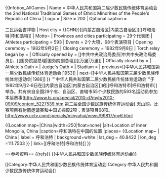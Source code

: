 {{Infobox_AllGames
| Name = 中华人民共和国第二届少数民族传统体育运动会<br/>the 2nd National Traditional Games of Ethnic Minorities of the People's Republic of China
| Logo = <!-- 檔案不存在 中华人民共和国第二届少数民族传统体育运动会会徽.gif -->
| Size = 200
| Optional caption = <br/><!-- 檔案不存在 [[File:中华人民共和国第二届少数民族传统体育运动会吉祥物.gif|200px]] -->
<br/>二民运会吉祥物
| Host city = {{CHN}}[[内蒙古自治区|内蒙古自治区]][[呼和浩特|呼和浩特]]
| Motto= 
| Provinces and cities participating = 29个代表团
| Athletes participating = 593
| Events = 2个大项，68个表演项目
| Opening ceremony = 1982年9月2日
| Closing ceremony = 1982年9月8日
| Torch relay began by = 
| Officially opened by = [[中共中央政治局委员|中共中央政治局委员]]、[[国务院副总理|国务院副总理]][[万里|万里]]
| Officially closed by = 
| Athlete's Oath = 
| Judge's Oath = 
| Stadium = 
| previous=[[中华人民共和国第一届少数民族传统体育运动会|1953]]
| next=[[中华人民共和国第三届少数民族传统体育运动会|1986]]
}}
'''中华人民共和国第二届少数民族传统体育运动会'''于1982年9月2-8日在[[内蒙古自治区|内蒙古自治区]]的[[呼和浩特市|呼和浩特市]]举办。共有來自全国29个省、自治区、直辖市55个少数民族的593名运动员参加本届赛事<ref>[http://www.ts.cn/special/2010-d7myh/2010-09/09/content_5227539.htm 第二届全国少数民族传统体育运动会].天山网</ref>。比赛项目有射箭邀请赛和中国式摔跤2项；表演项目68项。<ref>http://www.cctv.com/specials/minyuhui/news/99817/my6.html</ref>
</div>
{{Location map+|China|width=250|float=none}
 |alt=Location of Inner Mongolia, China
 |caption=呼和浩特在中国的位置
 |places=
  {{Location map~ | China
   | label = 呼和浩特
   | background=white
    | lat_deg = 40.8422
    | lon_deg =111.7503 }}
    | link=[[呼和浩特|呼和浩特]]
}}
</div>

==参考资料==
{{refs}}
{{中华人民共和国少数民族传统体育运动会}}

[[Category:中华人民共和国少数民族传统体育运动会|Category:中华人民共和国少数民族传统体育运动会]]